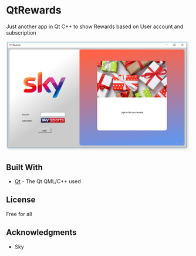 # QtRewards

Just another app in Qt C++ to show Rewards based on User account and subscription

![Screenshot](https://github.com/AngryFender/QtRewards/blob/master/Rewards.png)
## Built With

* [Qt](https://doc.qt.io/qt-5/qtmodules.html) - The Qt QML/C++ used

## License

Free for all

## Acknowledgments

* Sky
